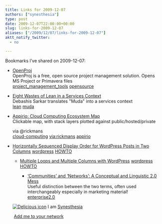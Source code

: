 ```yaml
---
title: Links for 2009-12-07
authors: ["synesthesia"]
type: post
date: 2009-12-07T22:00:00+00:00
slug: links-for-2009-12-07 
aliases: ["/2009/12/07/links-for-2009-12-07"]
aktt_notify_twitter:
  - no

---
```

Bookmarks I&#8217;ve shared on 2009-12-07:

  * [OpenProj][1]  
    OpenProj is a free, open source project management solution. Opens MS Project or Primavera files  
    [project\_management\_tools][2] [opensource][3] 
  * [Eight Wastes of Lean in a Services Context][4]  
    Debashis Sarkar translates "Muda" into a services context  
    [lean][5] [muda][6] 
  * [Appirio: Cloud Computing Ecosystem Map][7]  
    Clickable map, with stack layers plotted against public/hosted/private
  
    via @rickmans  
    [cloud-computing][8] [via:rickmans][9] [appirio][10] 
  * [Horizontally Sequenced Display Order for WordPress Posts in Two Columns][11] 
    [wordpress][12] [HOWTO][13] </li> 
    
      * [Multiple Loops and Multiple Columns with WordPress][14] 
        [wordpress][12] [HOWTO][13] </li> 
        
          * [&lsquo;Communities&rsquo; and &lsquo;Networks&rsquo;: A Conceptual and Linguistic 2.0 Mess][15]  
            Useful distinction between the two terms, often used interchangeably especially in marketing material!  
            [enterprise2.0][16] </ul> 
        
        <p class="deliciouslink">
          <a href="https://del.icio.us/synesthesia" title="See all my bookmarks on del.icio.us"><img src="https://www.synesthesia.co.uk/images/deliciousicon.jpg" alt="Delicious icon" /></a>&nbsp;I am <a href="https://del.icio.us/synesthesia" title="See all my bookmarks on del.icio.us">Synesthesia</a>
        </p>
        
        <p class="deliciouslink">
          <a href="https://del.icio.us/network?add=synesthesia" title="Add me to your del.icio.us network"><img src="https://www.synesthesia.co.uk/images/add.gif" alt="" /></a>&nbsp;<a href="https://del.icio.us/network?add=synesthesia" title="Add me to your del.icio.us network">Add me to your network</a>
        </p>

 [1]: https://openproj.org/openproj
 [2]: https://delicious.com/synesthesia/project_management_tools
 [3]: https://delicious.com/synesthesia/opensource
 [4]: https://www.sixsigmaiq.com/Columnarticle.cfm?externalid=753
 [5]: https://delicious.com/synesthesia/lean
 [6]: https://delicious.com/synesthesia/muda
 [7]: https://www.appirio.com/ecosystem
 [8]: https://delicious.com/synesthesia/cloud-computing
 [9]: https://delicious.com/synesthesia/via%3Arickmans
 [10]: https://delicious.com/synesthesia/appirio
 [11]: https://perishablepress.com/press/2008/08/04/two-column-horizontal-sequence-wordpress-post-order
 [12]: https://delicious.com/synesthesia/wordpress
 [13]: https://delicious.com/synesthesia/HOWTO
 [14]: https://perishablepress.com/press/2008/09/01/multiple-loops-and-multiple-columns-with-wordpress
 [15]: https://www.debaillon.com/2009/12/communities-and-networks-a-conceptual-and-linguistic-20-mess/?utm_source=feedburner
 [16]: https://delicious.com/synesthesia/enterprise2.0